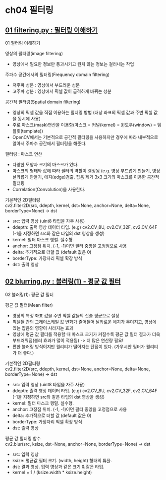 # ch04 필터링

## [01 filtering.py : 필터링 이해하기](https://github.com/MingyuKim-2933/OpenCV-self-study/blob/main/ch04%20%ED%95%84%ED%84%B0%EB%A7%81/filtering.py)
01 필터링 이해하기

영상의 필터링(image filtering)
- 영상에서 필요한 정보만 통과시키고 원치 않는 정보는 걸러내는 작업

주파수 공간에서의 필터링(Frequency domain filtering)  
- 저주파 성분 : 영상에서 부드러운 성분
- 고주파 성분 : 영상에서 픽셀 값이 급격하게 바뀌는 성분

공간적 필터링(Spatial domain filtering)  
- 영상의 픽셀 값을 직접 이용하는 필터링 방법 (대상 좌표의 픽셀 값과 주변 픽셀 값을 동시에 사용)
- 주로 마스크(mask)연산을 이용함(마스크 = 커널(kernel) = 윈도우(window) = 템플릿(template))
- OpenCV에서는 기본적으로 공간적 필터링을 사용하지만 경우에 따라 내부적으로 알아서 주파수 공간에서 필터링을 해준다.

필터링 : 마스크 연산  
- 다양한 모양과 크기의 마스크가 있다.
- 마스크의 형태와 값에 따라 필터의 역할이 결정됨 (e.g. 영상 부드럽게 만들기, 영상 날카롭게 만들기, 에지(edge)검출, 잡음 제거
3x3 크기의 마스크를 이용한 공간적 필터링
- Correlation(Convolution)을 사용한다.  

기본적인 2D필터링  
cv2.filter2D(src, ddepth, kernel, dst=None, anchor=None, delta=None, borderType=None) -> dst
- src: 입력 영상 (uint8 타입을 자주 사용)
- ddepth: 출력 영상 데이터 타입. (e.g) cv2.CV_8U, cv2.CV_32F, cv2.CV_64F (-1을 지정하면 src와 같은 타입의 dst 영상을 생성)
- kernel: 필터 마스크 행렬. 실수형.
- anchor: 고정점 위치. (-1, -1)이면 필터 중앙을 고정점으로 사용
- delta: 추가적으로 더할 값 (default 값은 0)
- borderType: 가장자리 픽셀 확장 방식
- dst: 출력 영상

## [02 blurring.py : 블러링(1) - 평균 값 필터](https://github.com/MingyuKim-2933/OpenCV-self-study/blob/main/ch04%20%ED%95%84%ED%84%B0%EB%A7%81/blurring.py)
02 블러링(1): 평균 값 필터

평균 값 필터(Mean filter)  
- 영상의 특정 좌표 값을 주변 픽셀 값들의 산술 평균으로 설정
- 픽셀들 간의 그레이스케일 값 변화가 줄어들어 날카로운 에지가 무뎌지고, 영상에 있는 잡음의 영향이 사라지는 효과
- 영상에 평균 값 필터를 적용할 때 마스크 크기가 커질수록 평균 값 필터 결과가 더욱 부드러워짐(블러 효과가 많이 적용됨) -> 더 많은 연산량 필요!
- 편한 블러링 방식이지만 퀄리티가 떨어지는 단점이 있다. (가우시안 필터가 퀄리티가 더 좋다.)

기본적인 2D필터링  
cv2.filter2D(src, ddepth, kernel, dst=None, anchor=None, delta=None, borderType=None) -> dst   
- src: 입력 영상 (uint8 타입을 자주 사용)
- ddepth: 출력 영상 데이터 타입. (e.g) cv2.CV_8U, cv2.CV_32F, cv2.CV_64F (-1을 지정하면 src와 같은 타입의 dst 영상을 생성)
- kernel: 필터 마스크 행렬. 실수형.
- anchor: 고정점 위치. (-1, -1)이면 필터 중앙을 고정점으로 사용
- delta: 추가적으로 더할 값 (default 값은 0)
- borderType: 가장자리 픽셀 확장 방식
- dst: 출력 영상

평균 값 필터링 함수  
cv2.blur(src, ksize, dst=None, anchor=None, borderType=None) -> dst  
- src: 입력 영상
- ksize: 평균값 필터 크기. (width, height) 형태의 튜플.
- dst: 결과 영상. 입력 영상과 같은 크기 & 같은 타입.
- kernel = 1 / (ksize.width * ksize.height)
